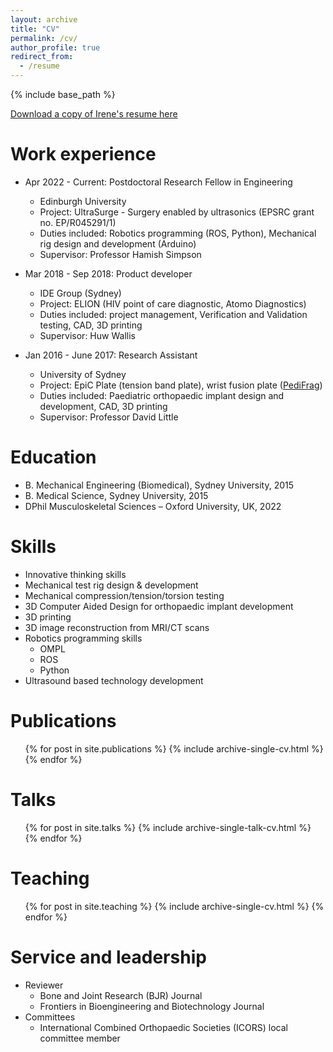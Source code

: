```yaml
---
layout: archive
title: "CV"
permalink: /cv/
author_profile: true
redirect_from:
  - /resume
---
```


{% include base_path %}

[Download a copy of Irene's resume here](http://missireneyang.github.io/files/Resume.pdf)

Work experience
======
* Apr 2022 - Current: Postdoctoral Research Fellow in Engineering
  * Edinburgh University
  * Project: UltraSurge - Surgery enabled by ultrasonics (EPSRC grant no. EP/R045291/1)
  * Duties included: Robotics programming (ROS, Python), Mechanical rig design and development (Arduino)
  * Supervisor: Professor Hamish Simpson

* Mar 2018 - Sep 2018: Product developer
  * IDE Group (Sydney)
  * Project: ELION (HIV point of care diagnostic, Atomo Diagnostics)
  * Duties included: project management, Verification and Validation testing, CAD, 3D printing
  * Supervisor: Huw Wallis

* Jan 2016 - June 2017: Research Assistant
  * University of Sydney
  * Project: EpiC Plate (tension band plate), wrist fusion plate ([PediFrag](https://www.orthopediatrics.com/products/pedifrag-wrist-fusion-plate-system/))
  * Duties included: Paediatric orthopaedic implant design and development, CAD, 3D printing
  * Supervisor: Professor David Little

Education
======
* B. Mechanical Engineering (Biomedical), Sydney University, 2015
* B. Medical Science, Sydney University, 2015
* DPhil Musculoskeletal Sciences – Oxford University, UK, 2022
 
Skills
======
* Innovative thinking skills
* Mechanical test rig design & development
* Mechanical compression/tension/torsion testing
* 3D Computer Aided Design for orthopaedic implant development
* 3D printing
* 3D image reconstruction from MRI/CT scans
* Robotics programming skills
  * OMPL
  * ROS
  * Python
* Ultrasound based technology development

Publications
======
  <ul>{% for post in site.publications %}
    {% include archive-single-cv.html %}
  {% endfor %}</ul>
  
Talks
======
  <ul>{% for post in site.talks %}
    {% include archive-single-talk-cv.html %}
  {% endfor %}</ul>
  
Teaching
======
  <ul>{% for post in site.teaching %}
    {% include archive-single-cv.html %}
  {% endfor %}</ul>
  
Service and leadership
======
* Reviewer
  * Bone and Joint Research (BJR) Journal
  * Frontiers in Bioengineering and Biotechnology Journal
* Committees
  * International Combined Orthopaedic Societies (ICORS) local committee member
